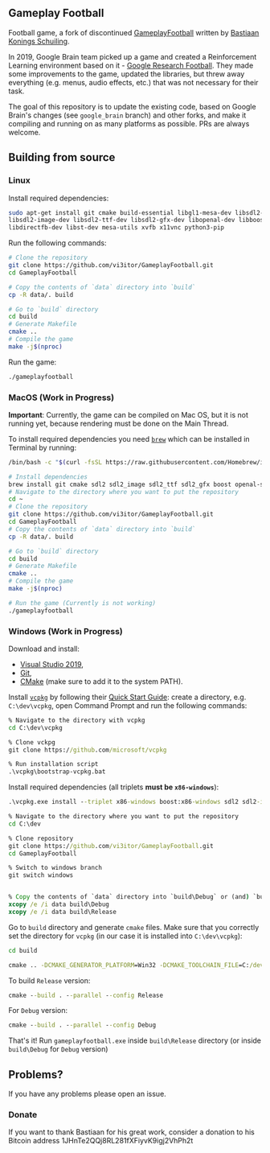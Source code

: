 ## Gameplay Football
Football game, a fork of discontinued [GameplayFootball](https://github.com/BazkieBumpercar/GameplayFootball) written by [Bastiaan Konings Schuiling](http://www.properlydecent.com/).

In 2019, Google Brain team picked up a game and created a Reinforcement Learning environment based on it - [Google Research Football](https://github.com/google-research/football). They made some improvements to the game, updated the libraries, but threw away everything (e.g. menus, audio effects, etc.) that was not necessary for their task.

The goal of this repository is to update the existing code, based on Google Brain's changes (see `google_brain` branch) and other forks, and make it compiling and running on as many platforms as possible. PRs are always welcome.  

## Building from source

### Linux
Install required dependencies: 
```bash
sudo apt-get install git cmake build-essential libgl1-mesa-dev libsdl2-dev \
libsdl2-image-dev libsdl2-ttf-dev libsdl2-gfx-dev libopenal-dev libboost-all-dev \
libdirectfb-dev libst-dev mesa-utils xvfb x11vnc python3-pip
```

Run the following commands:
```bash
# Clone the repository
git clone https://github.com/vi3itor/GameplayFootball.git
cd GameplayFootball

# Copy the contents of `data` directory into `build`
cp -R data/. build

# Go to `build` directory
cd build
# Generate Makefile
cmake ..
# Compile the game
make -j$(nproc)
```

Run the game:
```bash
./gameplayfootball
```

### MacOS (Work in Progress)
**Important**: Currently, the game can be compiled on Mac OS, but it is not running yet, because rendering must be done on the Main Thread.

To install required dependencies you need [`brew`](https://brew.sh/) which can be installed in Terminal by running:
```bash
/bin/bash -c "$(curl -fsSL https://raw.githubusercontent.com/Homebrew/install/master/install.sh)"
```

```bash
# Install dependencies
brew install git cmake sdl2 sdl2_image sdl2_ttf sdl2_gfx boost openal-soft
# Navigate to the directory where you want to put the repository
cd ~
# Clone the repository
git clone https://github.com/vi3itor/GameplayFootball.git
cd GameplayFootball
# Copy the contents of `data` directory into `build`
cp -R data/. build

# Go to `build` directory
cd build
# Generate Makefile
cmake ..
# Compile the game
make -j$(nproc)

# Run the game (Currently is not working)
./gameplayfootball
```



### Windows (Work in Progress)

Download and install:
- [Visual Studio 2019](https://visualstudio.microsoft.com/downloads/),
- [Git](https://git-scm.com/download/win),
- [CMake](https://cmake.org/download/) (make sure to add it to the system PATH).

Install [`vcpkg`](https://github.com/microsoft/vcpkg) by following their [Quick Start Guide](https://github.com/microsoft/vcpkg#quick-start-windows):
create a directory, e.g. `C:\dev\vcpkg`, open Command Prompt and run the following commands: 
```bat
% Navigate to the directory with vcpkg
cd C:\dev\vcpkg

% Clone vckpg
git clone https://github.com/microsoft/vcpkg

% Run installation script
.\vcpkg\bootstrap-vcpkg.bat
```
Install required dependencies (all triplets **must be `x86-windows`**):
```bat 
.\vcpkg.exe install --triplet x86-windows boost:x86-windows sdl2 sdl2-image[libjpeg-turbo] sdl2-ttf sdl2-gfx opengl openal-soft
```

```bat
% Navigate to the directory where you want to put the repository
cd C:\dev

% Clone repository
git clone https://github.com/vi3itor/GameplayFootball.git 
cd GameplayFootball

% Switch to windows branch
git switch windows


% Copy the contents of `data` directory into `build\Debug` or (and) `build\Release`
xcopy /e /i data build\Debug
xcopy /e /i data build\Release
```
Go to `build` directory and generate `cmake` files. Make sure that you correctly set the directory for `vcpkg` (in our case it is installed into `C:\dev\vcpkg`):
```bat
cd build

cmake .. -DCMAKE_GENERATOR_PLATFORM=Win32 -DCMAKE_TOOLCHAIN_FILE=C:/dev/vcpkg/scripts/buildsystems/vcpkg.cmake -DCMAKE_WINDOWS_EXPORT_ALL_SYMBOLS=TRUE  
```
To build `Release` version:
```bat
cmake --build . --parallel --config Release
```
For `Debug` version:
```bat
cmake --build . --parallel --config Debug
```

That's it! Run `gameplayfootball.exe` inside `build\Release` directory (or inside `build\Debug` for `Debug` version)


## Problems? 
If you have any problems please open an issue. 


### Donate
If you want to thank Bastiaan for his great work, consider a donation to his Bitcoin address 1JHnTe2QQj8RL281fXFiyvK9igj2VhPh2t

